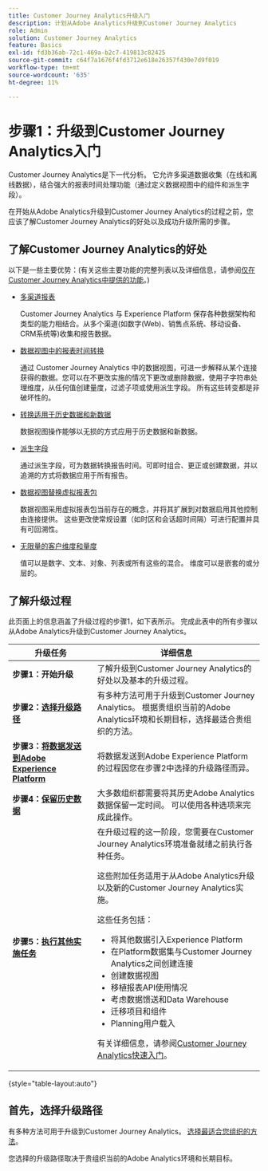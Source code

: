 ```yaml
---
title: Customer Journey Analytics升级入门
description: 计划从Adobe Analytics升级到Customer Journey Analytics
role: Admin
solution: Customer Journey Analytics
feature: Basics
exl-id: fd3b36ab-72c1-469a-b2c7-419813c82425
source-git-commit: c64f7a1676f4fd3712e618e26357f430e7d9f019
workflow-type: tm+mt
source-wordcount: '635'
ht-degree: 11%

---
```


# 步骤1：升级到Customer Journey Analytics入门

Customer Journey Analytics是下一代分析。 它允许多渠道数据收集（在线和离线数据），结合强大的报表时间处理功能（通过定义数据视图中的组件和派生字段）。

在开始从Adobe Analytics升级到Customer Journey Analytics的过程之前，您应该了解Customer Journey Analytics的好处以及成功升级所需的步骤。

## 了解Customer Journey Analytics的好处

以下是一些主要优势：(有关这些主要功能的完整列表以及详细信息，请参阅[仅在Customer Journey Analytics中提供的功能](/help/getting-started/aa-vs-cja/cja-aa.md#adobe-customer-journey-analytics-features-not-available-in-adobe-analytics)。)

* [多渠道报表](/help/getting-started/aa-to-cja-user.md#changes-to-data-architecture)

  Customer Journey Analytics 与 Experience Platform 保存各种数据架构和类型的能力相结合。从多个渠道(如数字(Web)、销售点系统、移动设备、CRM系统等)收集和报告数据。

* [数据视图中的报表时间转换](/help/getting-started/aa-vs-cja/vrs-dataview-sandbox-adc.md#customer-journey-analytics-data-views)

  通过 Customer Journey Analytics 中的数据视图，可进一步解释从某个连接获得的数据。您可以在不更改实施的情况下更改或删除数据，使用子字符串处理维度，从任何值创建量度，过滤子项或使用派生字段。 所有这些转变都是非破坏性的。

* [转换适用于历史数据和新数据](/help/getting-started/aa-vs-cja/vrs-dataview-sandbox-adc.md)

  数据视图操作能够以无损的方式应用于历史数据和新数据。

* [派生字段](/help/data-views/derived-fields/derived-fields.md)

  通过派生字段，可为数据转换报告时间。可即时组合、更正或创建数据，并以追溯的方式将数据应用于所有报告。

* [数据视图替换虚拟报表包](/help/getting-started/aa-to-cja-user.md#changes-to-the-concept-of-virtual-report-suites)

  数据视图采用虚拟报表包当前存在的概念，并将其扩展到对数据启用其他控制由连接提供。 这些更改使常规设置（如时区和会话超时间隔）可进行配置并具有可回溯性。

* [无限量的客户维度和量度](/help/getting-started/aa-to-cja-user.md#changes-to-the-concept-of-evars-and-props)

  值可以是数字、文本、对象、列表或所有这些的混合。 维度可以是嵌套的或分层的。

## 了解升级过程

<!-- Include a graphic of the end-to-end process, as well as links to each step of the process -->
此页面上的信息涵盖了升级过程的步骤1，如下表所示。 完成此表中的所有步骤以从Adobe Analytics升级到Customer Journey Analytics。

| 升级任务 | 详细信息 |
|---------|----------|
| <span class="preview">**步骤1：开始升级**</span> | <span class="preview">了解升级到Customer Journey Analytics的好处以及基本的升级过程。</span> |
| **步骤2：[选择升级路径](/help/getting-started/cja-upgrade/cja-upgrade-path.md)** | 有多种方法可用于升级到Customer Journey Analytics。 根据贵组织当前的Adobe Analytics环境和长期目标，选择最适合贵组织的方法。 |
| **步骤3：[将数据发送到Adobe Experience Platform](/help/getting-started/cja-upgrade/cja-upgrade-send-to-platform.md)** | 将数据发送到Adobe Experience Platform的过程因您在步骤2中选择的升级路径而异。 |
| **步骤4：[保留历史数据](/help/getting-started/cja-upgrade/cja-upgrade-historical-data.md)** | 大多数组织都需要将其历史Adobe Analytics数据保留一定时间。 可以使用各种选项来完成此操作。 |
| **步骤5：[执行其他实施任务](/help/getting-started/cja-getting-started.md)** | 在升级过程的这一阶段，您需要在Customer Journey Analytics环境准备就绪之前执行各种任务。<p>这些附加任务适用于从Adobe Analytics升级以及新的Customer Journey Analytics实施。</p><p>这些任务包括：</p><ul><li>将其他数据引入Experience Platform</li><li>在Platform数据集与Customer Journey Analytics之间创建连接</li><li>创建数据视图</li><li>移植报表API使用情况</li><li>考虑数据馈送和Data Warehouse</li><li>迁移项目和组件</li><li>Planning用户载入</li></ul> <p>有关详细信息，请参阅[Customer Journey Analytics快速入门](/help/getting-started/cja-getting-started.md)。 |

{style="table-layout:auto"}

## 首先，选择升级路径

有多种方法可用于升级到Customer Journey Analytics。 [选择最适合您组织的方法](/help/getting-started/cja-upgrade/cja-upgrade-path.md)。

您选择的升级路径取决于贵组织当前的Adobe Analytics环境和长期目标。
